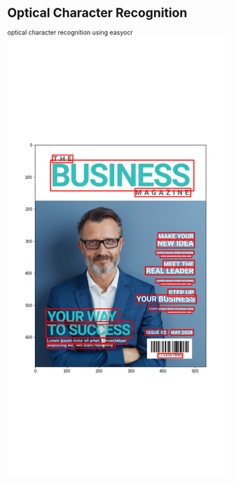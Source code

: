# Optical Character Recognition

optical character recognition using easyocr
!["image"](./result.png)


